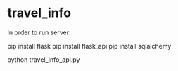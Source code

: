# travel_info

In order to run server:

pip install flask
pip install flask_api
pip install sqlalchemy 

python travel_info_api.py

